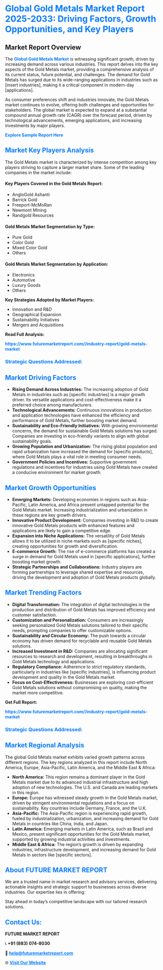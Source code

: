 <h1 style="color: #007BFF;">Global Gold Metals Market Report 2025-2033: Driving Factors, Growth Opportunities, and Key Players</h1>

<section id="overview">
<h2>Market Report Overview</h2>
<p>The <a href="https://www.futuremarketreport.com//industry-report/gold-metals-market" style="color: #007BFF; text-decoration: none;"><strong>Global Gold Metals Market</strong></a> is witnessing significant growth, driven by increasing demand across various industries. This report delves into the key aspects of the Gold Metals market, providing a comprehensive analysis of its current status, future potential, and challenges. The demand for Gold Metals has surged due to its wide-ranging applications in industries such as [insert industries], making it a critical component in modern-day [applications].</p>
<p>As consumer preferences shift and industries innovate, the Gold Metals market continues to evolve, offering both challenges and opportunities for stakeholders. The global market is expected to expand at a substantial compound annual growth rate (CAGR) over the forecast period, driven by technological advancements, emerging applications, and increasing investments by major players.</p>
</section>

<section id="overview">
<p><a href="https://www.futuremarketreport.com//request-sample/reportId=52905" style="color: #007BFF; text-decoration: none;"><strong>Explore Sample Report Here</strong></a></p>
</section>

<section id="key-players">
<h2 style="color: #007BFF;">Market Key Players Analysis</h2>
<p>The Gold Metals market is characterized by intense competition among key players striving to capture a larger market share. Some of the leading companies in the market include:</p>
<h4>Key Players Covered in the Gold Metals Report:</h4>
<ul><li>AngloGold Ashanti</li><li>Barrick Gold</li><li>Freeport-McMoRan</li><li>Newmont Mining</li><li>Randgold Resources</li></ul>
<h4>Gold Metals Market Segmentation by Type:</h4>
<ul><li>Pure Gold</li><li>Color Gold</li><li>Mixed Color Gold</li><li>Others</li></ul>

<h4>Gold Metals Market Segmentation by Application:</h4>
<ul><li>Electronics</li><li>Automotive</li><li>Luxury Goods</li><li>Others</li></ul>
<p><strong>Key Strategies Adopted by Market Players:</strong></p>
<ul>
<li>Innovation and R&D</li>
<li>Geographical Expansion</li>
<li>Sustainability Initiatives</li>
<li>Mergers and Acquisitions</li>
</ul>
</section>

<section>
<p><strong>Read Full Analysis: </strong></p><a href="https://www.futuremarketreport.com//industry-report/gold-metals-market" style="color: #007BFF; text-decoration: none;"><strong>https://www.futuremarketreport.com//industry-report/gold-metals-market</strong></a>
<h3 style="color: #007BFF;">Strategic Questions Addressed:</h3>
</section>

<section id="driving-factors">
<h2 style="color: #007BFF;">Market Driving Factors</h2>
<ul>
<li><strong>Rising Demand Across Industries:</strong> The increasing adoption of Gold Metals in industries such as [specific industries] is a major growth driver. Its versatile applications and cost-effectiveness make it a preferred choice among manufacturers.</li>
<li><strong>Technological Advancements:</strong> Continuous innovations in production and application technologies have enhanced the efficiency and performance of Gold Metals, further boosting market demand.</li>
<li><strong>Sustainability and Eco-Friendly Initiatives:</strong> With growing environmental concerns, the demand for sustainable Gold Metals solutions has surged. Companies are investing in eco-friendly variants to align with global sustainability goals.</li>
<li><strong>Growing Population and Urbanization:</strong> The rising global population and rapid urbanization have increased the demand for [specific products], where Gold Metals plays a vital role in meeting consumer needs.</li>
<li><strong>Government Policies and Incentives:</strong> Supportive government regulations and incentives for industries using Gold Metals have created a conducive environment for market growth.</li>
</ul>
</section>

<section id="growth-opportunities">
<h2 style="color: #007BFF;">Market Growth Opportunities</h2>
<ul>
<li><strong>Emerging Markets:</strong> Developing economies in regions such as Asia-Pacific, Latin America, and Africa present untapped potential for the Gold Metals market. Increasing industrialization and urbanization in these regions are key growth drivers.</li>
<li><strong>Innovative Product Development:</strong> Companies investing in R&D to create innovative Gold Metals products with enhanced features and applications are likely to gain a competitive edge.</li>
<li><strong>Expansion into Niche Applications:</strong> The versatility of Gold Metals allows it to be utilized in niche markets such as [specific niches], creating opportunities for growth and diversification.</li>
<li><strong>E-commerce Growth:</strong> The rise of e-commerce platforms has created a surge in demand for Gold Metals used in [specific applications], further boosting market growth.</li>
<li><strong>Strategic Partnerships and Collaborations:</strong> Industry players are forming partnerships to leverage shared expertise and resources, driving the development and adoption of Gold Metals products globally.</li>
</ul>
</section>

<section id="trending-factors">
<h2 style="color: #007BFF;">Market Trending Factors</h2>
<ul>
<li><strong>Digital Transformation:</strong> The integration of digital technologies in the production and distribution of Gold Metals has improved efficiency and customer satisfaction.</li>
<li><strong>Customization and Personalization:</strong> Consumers are increasingly seeking personalized Gold Metals solutions tailored to their specific needs, prompting companies to offer customizable options.</li>
<li><strong>Sustainability and Circular Economy:</strong> The push towards a circular economy has driven demand for recyclable and reusable Gold Metals solutions.</li>
<li><strong>Increased Investment in R&D:</strong> Companies are allocating significant resources to research and development, resulting in breakthroughs in Gold Metals technology and applications.</li>
<li><strong>Regulatory Compliance:</strong> Adherence to strict regulatory standards, particularly in industries like [specific industries], is influencing product development and quality in the Gold Metals market.</li>
<li><strong>Focus on Cost-Effectiveness:</strong> Businesses are exploring cost-efficient Gold Metals solutions without compromising on quality, making the market more competitive.</li>
</ul>
</section>

<section>
<p><strong>Get Full Report: </strong></p><a href="https://www.futuremarketreport.com//industry-report/gold-metals-market" style="color: #007BFF; text-decoration: none;"><strong>https://www.futuremarketreport.com//industry-report/gold-metals-market</strong></a>
<h3 style="color: #007BFF;">Strategic Questions Addressed:</h3>
</section>


<section id="regional-analysis">
<h2 style="color: #007BFF;">Market Regional Analysis</h2>
<p>The global Gold Metals market exhibits varied growth patterns across different regions. The key regions analyzed in this report include North America, Europe, Asia-Pacific, Latin America, and the Middle East & Africa:</p>
<ul>
<li><strong>North America:</strong> This region remains a dominant player in the Gold Metals market due to its advanced industrial infrastructure and high adoption of new technologies. The U.S. and Canada are leading markets in this region.</li>
<li><strong>Europe:</strong> Europe has witnessed steady growth in the Gold Metals market, driven by stringent environmental regulations and a focus on sustainability. Key countries include Germany, France, and the U.K.</li>
<li><strong>Asia-Pacific:</strong> The Asia-Pacific region is experiencing rapid growth, fueled by industrialization, urbanization, and increasing demand for Gold Metals in countries like China, India, and Japan.</li>
<li><strong>Latin America:</strong> Emerging markets in Latin America, such as Brazil and Mexico, present significant opportunities for the Gold Metals market, supported by growing industrial activities and investments.</li>
<li><strong>Middle East & Africa:</strong> The region’s growth is driven by expanding industries, infrastructure development, and increasing demand for Gold Metals in sectors like [specific sectors].</li>
</ul>
</section>

<footer>
<h2 style="color: #007BFF;">About FUTURE MARKET REPORT</h2>
<p>We are a trusted name in market research and advisory services, delivering actionable insights and strategic support to businesses across diverse industries. Our expertise lies in offering:</p>

<p>Stay ahead in today’s competitive landscape with our tailored research solutions.</p>

<h2 style="color: #007BFF;">Contact Us:</h2>
<p><strong>FUTURE MARKET REPORT</strong></p>
<p>📞 <strong>+91 (883) 074-8030</strong></p>
<p>📧 <strong><a href="mailto:help@futuremarketreport.com" style="color: #007BFF;">help@futuremarketreport.com</a></strong></p>
<p>🌐 <strong><a href="https://www.futuremarketreport.com/" style="color: #007BFF;">Visit Our Website</a></strong></p>
</footer>